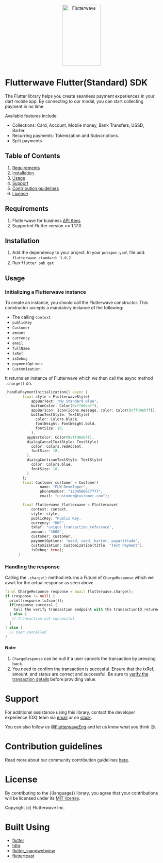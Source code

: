 <p align="center">
    <img title="Flutterwave" height="200" src="https://flutterwave.com/images/logo/full.svg" width="50%"/>
</p>

# Flutterwave Flutter(Standard) SDK

The Flutter library helps you create seamless payment experiences in your dart mobile app. By connecting to our modal, you can start collecting payment in no time.

Available features include:

- Collections: Card, Account, Mobile money, Bank Transfers, USSD, Barter.
- Recurring payments: Tokenization and Subscriptions.
- Split payments

## Table of Contents

1. [Requirements](#requirements)
2. [Installation](#installation)
3. [Usage](#usage)
4. [Support](#support)
5. [Contribution guidelines](#contribution-guidelines)
6. [License](#license)


## Requirements

1. Flutterwave for business [API Keys](https://developer.flutterwave.com/docs/integration-guides/authentication)
2. Supported Flutter version >= 1.17.0

## Installation

1. Add the dependency to your project. In your `pubspec.yaml` file add: `flutterwave_standard: 1.0.2`
2. Run `flutter pub get`

## Usage

### Initializing a Flutterwave instance

To create an instance, you should call the Flutterwave constructor. This constructor accepts a mandatory instance of the following:

- The calling `Context`
-  `publicKey`
-  `Customer`
-  `amount`
-  `currency`
-  `email`
-  `fullName`
-  `txRef`
-  `isDebug`
-  `paymentOptions`
-  `Customization` 

It returns an instance of Flutterwave which we then call the async method `.charge()` on.

```dart
_handlePaymentInitialization() async {
        final style = FlutterwaveStyle(
            appBarText: "My Standard Blue",
            buttonColor: Color(0xffd0ebff),
            appBarIcon: Icon(Icons.message, color: Color(0xffd0ebff)),
            buttonTextStyle: TextStyle(
              color: Colors.black,
              fontWeight: FontWeight.bold,
              fontSize: 18,
            ),
          appBarColor: Color(0xffd0ebff),
          dialogCancelTextStyle: TextStyle(
            color: Colors.redAccent,
            fontSize: 18,
          ),
          dialogContinueTextStyle: TextStyle(
            color: Colors.blue,
            fontSize: 18,
          )
        );
        final Customer customer = Customer(
                name: "FLW Developer",
                phoneNumber: "1234566677777",
                email: "customer@customer.com");

        final Flutterwave flutterwave = Flutterwave(
            context: context,
            style: style,
            publicKey: "Public Key,
            currency: "RWF",
            txRef: "unique_transaction_reference",
            amount: "3000",
            customer: customer,
            paymentOptions: "ussd, card, barter, payattitude",
            customization: Customization(title: "Test Payment"),
            isDebug: true);
      }
```


### Handling the response

Calling the `.charge()` method returns a Future of `ChargeResponse` which we await for the actual response as seen above.
 
 ```dart
 final ChargeResponse response = await flutterwave.charge();
 if (response != null) {
   print(response.toJson());
   if(response.success) {
     Call the verify transaction endpoint with the transactionID returned in `response.transactionId` to verify transaction before offering value to customer
   } else {
    // Transaction not successful
   }
 } else {
   // User cancelled
 }
```

#### Note:
 1. `ChargeResponse` can be null if a user cancels the transaction by pressing back.
 2. You need to confirm the transaction is succesful. Ensure that the txRef, amount, and status are correct and successful. Be sure to [verify the transaction details](https://developer.flutterwave.com/docs/verifications/transaction) before providing value.

# Support

For additional assistance using this library, contact the developer experience (DX) team via [email](mailto:developers@flutterwavego.com) or on [slack](https://bit.ly/34Vkzcg). 

You can also follow us [@FlutterwaveEng](https://twitter.com/FlutterwaveEng) and let us know what you think 😊.

# Contribution guidelines

Read more about our community contribution guidelines [here](/CONTRIBUTING).

# License

By contributing to the {{language}} library, you agree that your contributions will be licensed under its [MIT license](/LICENSE).

Copyright (c) Flutterwave Inc.


# Built Using
- [flutter](https://flutter.dev/)
- [http](https://pub.dev/packages/http)
- [flutter_inappwebview](https://pub.dev/packages/flutter_inappwebview)
- [fluttertoast](https://pub.dev/packages/fluttertoast)

